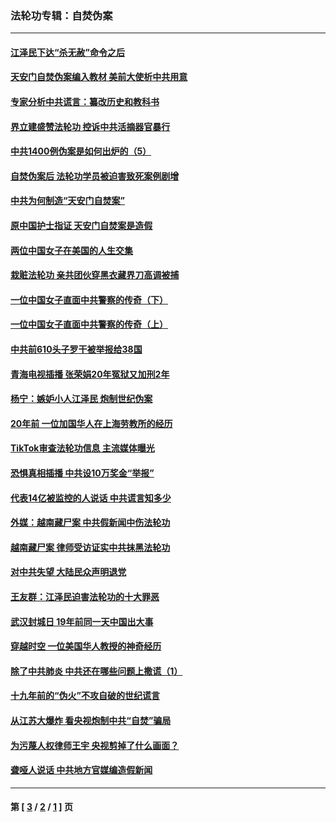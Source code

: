 ### 法轮功专辑：自焚伪案
---
#### [江泽民下达“杀无赦”命令之后](../../pages/nf5562/n13878084.md?09060430) 
#### [天安门自焚伪案编入教材 美前大使析中共用意](../../pages/nf5562/n13791932.md?09060430) 
#### [专家分析中共谎言：纂改历史和教科书](../../pages/nf5562/n13781542.md?09060430) 
#### [界立建盛赞法轮功 控诉中共活摘器官暴行](../../pages/nf5562/n13781971.md?09060430) 
#### [中共1400例伪案是如何出炉的（5）](../../pages/nf5562/n13226831.md?09060430) 
#### [自焚伪案后 法轮功学员被迫害致死案例剧增](../../pages/nf5562/n13190600.md?09060430) 
#### [中共为何制造“天安门自焚案”](../../pages/nf5562/n13183270.md?09060430) 
#### [原中国护士指证 天安门自焚案是造假](../../pages/nf5562/n13172289.md?09060430) 
#### [两位中国女子在美国的人生交集](../../pages/nf5562/n13156138.md?09060430) 
#### [栽赃法轮功 亲共团伙穿黑衣藏界刀高调被捕](../../pages/nf5562/n13073780.md?09060430) 
#### [一位中国女子直面中共警察的传奇（下）](../../pages/nf5562/n12989706.md?09060430) 
#### [一位中国女子直面中共警察的传奇（上）](../../pages/nf5562/n12985072.md?09060430) 
#### [中共前610头子罗干被举报给38国](../../pages/nf5562/n12975419.md?09060430) 
#### [青海电视插播 张荣娟20年冤狱又加刑2年](../../pages/nf5562/n12738166.md?09060430) 
#### [杨宁：嫉妒小人江泽民 炮制世纪伪案](../../pages/nf5562/n12724108.md?09060430) 
#### [20年前 一位加国华人在上海劳教所的经历](../../pages/nf5562/n12707932.md?09060430) 
#### [TikTok审查法轮功信息 主流媒体曝光](../../pages/nf5562/n12362336.md?09060430) 
#### [恐惧真相插播 中共设10万奖金“举报”](../../pages/nf5562/n12306396.md?09060430) 
#### [代表14亿被监控的人说话 中共谎言知多少](../../pages/nf5562/n12297484.md?09060430) 
#### [外媒：越南藏尸案 中共假新闻中伤法轮功](../../pages/nf5562/n12264411.md?09060430) 
#### [越南藏尸案 律师受访证实中共抹黑法轮功](../../pages/nf5562/n12261878.md?09060430) 
#### [对中共失望 大陆民众声明退党](../../pages/nf5562/n12187315.md?09060430) 
#### [王友群：江泽民迫害法轮功的十大罪恶](../../pages/nf5562/n12169074.md?09060430) 
#### [武汉封城日 19年前同一天中国出大事](../../pages/nf5562/n12150901.md?09060430) 
#### [穿越时空  一位美国华人教授的神奇经历](../../pages/nf5562/n12097460.md?09060430) 
#### [除了中共肺炎 中共还在哪些问题上撒谎（1）](../../pages/nf5562/n11955770.md?09060430) 
#### [十九年前的“伪火”不攻自破的世纪谎言](../../pages/nf5562/n11813238.md?09060430) 
#### [从江苏大爆炸 看央视炮制中共“自焚”骗局](../../pages/nf5562/n11140275.md?09060430) 
#### [为污蔑人权律师王宇 央视剪掉了什么画面？](../../pages/nf5562/n11130142.md?09060430) 
#### [聋哑人说话 中共地方官媒编造假新闻](../../pages/nf5562/n11006067.md?09060430) 

---
#### 第 [ [3](./3.md?09060430) / [2](./2.md?09060430) / [1](./1.md?09060430) ] 页
